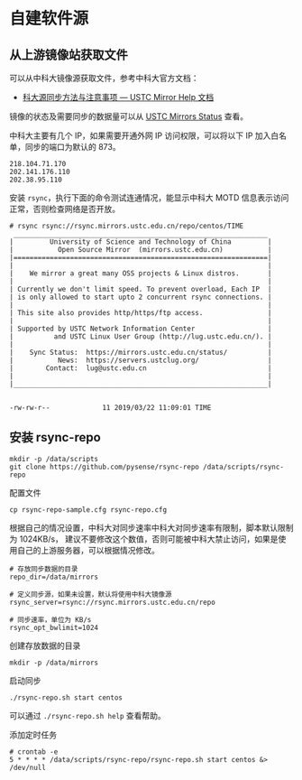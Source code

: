 # 自建软件源

## 从上游镜像站获取文件

可以从中科大镜像源获取文件，参考中科大官方文档：

- [科大源同步方法与注意事项 — USTC Mirror Help 文档](https://mirrors.ustc.edu.cn/help/rsync-guide.html)

镜像的状态及需要同步的数据量可以从 [USTC Mirrors Status](https://mirrors.ustc.edu.cn/status/) 查看。

中科大主要有几个 IP，如果需要开通外网 IP 访问权限，可以将以下 IP 加入白名单，同步的端口为默认的 873。

```
218.104.71.170
202.141.176.110
202.38.95.110
```

安装 `rsync`，执行下面的命令测试连通情况，能显示中科大 MOTD 信息表示访问正常，否则检查网络是否开放。

```
# rsync rsync://rsync.mirrors.ustc.edu.cn/repo/centos/TIME
 _______________________________________________________________
|         University of Science and Technology of China         |
|           Open Source Mirror  (mirrors.ustc.edu.cn)           |
|===============================================================|
|                                                               |
|    We mirror a great many OSS projects & Linux distros.       |
|                                                               |
| Currently we don't limit speed. To prevent overload, Each IP  |
| is only allowed to start upto 2 concurrent rsync connections. |
|                                                               |
| This site also provides http/https/ftp access.                |
|                                                               |
| Supported by USTC Network Information Center                  |
|          and USTC Linux User Group (http://lug.ustc.edu.cn/). |
|                                                               |
|    Sync Status:  https://mirrors.ustc.edu.cn/status/          |
|           News:  https://servers.ustclug.org/                 |
|        Contact:  lug@ustc.edu.cn                              |
|                                                               |
|_______________________________________________________________|


-rw-rw-r--             11 2019/03/22 11:09:01 TIME
```

## 安装 rsync-repo

```
mkdir -p /data/scripts
git clone https://github.com/pysense/rsync-repo /data/scripts/rsync-repo
```

配置文件

```
cp rsync-repo-sample.cfg rsync-repo.cfg
```

根据自己的情况设置，中科大对同步速率中科大对同步速率有限制，脚本默认限制为 1024KB/s，
建议不要修改这个数值，否则可能被中科大禁止访问，如果是使用自己的上游服务器，可以根据情况修改。

```
# 存放同步数据的目录
repo_dir=/data/mirrors

# 定义同步源，如果未设置，默认将使用中科大镜像源
rsync_server=rsync://rsync.mirrors.ustc.edu.cn/repo

# 同步速率，单位为 KB/s
rsync_opt_bwlimit=1024
```

创建存放数据的目录

```
mkdir -p /data/mirrors
```

启动同步

```
./rsync-repo.sh start centos
```

可以通过 `./rsync-repo.sh help` 查看帮助。

添加定时任务

```
# crontab -e
5 * * * * /data/scripts/rsync-repo/rsync-repo.sh start centos &> /dev/null
```
